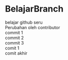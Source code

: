# BelajarBranch
belajar github seru <br>
Perubahan oleh contributor<br>
commit 1 <br>
commit 2 <br>
commit 3 <br>
comit 1 <br> comit akhir 

